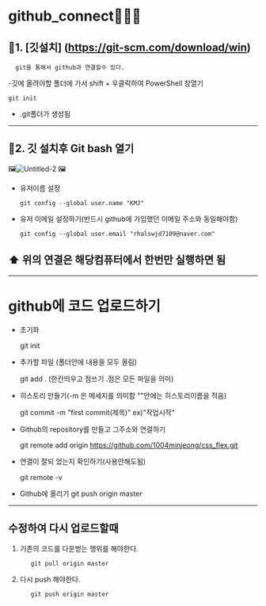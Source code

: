 # github_connect💙💙💙

## 💙1. [깃설치] (https://git-scm.com/download/win)

      git을 통해서 github과 연결할수 있다.
 
 
 
 -깃에 올려야할 폴더에 가서 shift + 우클릭하여 PowerShell 창열기
      
    git init
      
      
 - .git폴더가 생성됨
------------------------------


## 💙2. 깃 설치후 Git bash 열기
🖼️![Untitled-2](https://user-images.githubusercontent.com/129016976/235417891-8242a9ee-a840-449b-9bfe-513851afea10.jpg) 🖼️

* 유저이름 설정

      git config --global user.name "KMJ"
      
* 유저 이메일 설정하기(반드시 github에 가입했던 이메일 주소와 동일해야함)
     
      git config --global user.email "rhalswjd7109@naver.com"



##  ⬆️   위의 연결은 해당컴퓨터에서 한번만 실행하면 됨
----------------------------------------------------------

# github에 코드 업로드하기
  
  * 초기화
     
     git init
  * 추가할 파일 (폴더안에 내용을 모두 올림)
     
     git add . (한칸띄우고 점쓰기 .점은 모든 파일을 의미)
  * 히스토리 만들기(-m 은 메세지를 의미함 ""안에는 히스토리이름을 적음)
      
      git commit -m "first commit(제목)" ex)"작업시작"
  * Github의 repository를 만들고 그주소와 연결하기
     
     git remote add origin https://github.com/1004minjeong/css_flex.git
  * 연결이 잘되 었는지 확인하기(사용안해도됨)
  
     git remote -v 
  * Github에 올리기
      git push origin master 


----------------------------------------------
##   수정하여 다시 업로드할때

1. 기존의 코드를 다운벋는 행위를 해야한다.
  
          git pull origin master
  
2. 다시 push 해야한다.
 
          git push origin master
